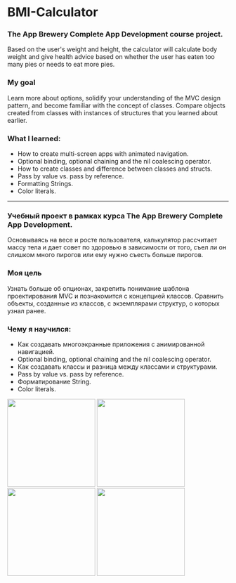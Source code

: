 # BMI-Calculator

### The App Brewery Complete App Development course project.

Based on the user's weight and height, the calculator will calculate body weight and give health advice based on whether the user has eaten too many pies or needs to eat more pies.

### My goal

Learn more about options, solidify your understanding of the MVC design pattern, and become familiar with the concept of classes. Compare objects created from classes with instances of structures that you learned about earlier.

### What I learned:

* How to create multi-screen apps with animated navigation.
* Optional binding, optional chaining and the nil coalescing operator.
* How to create classes and difference between classes and structs.
* Pass by value vs. pass by reference.
* Formatting Strings.
* Color literals.

-------------------------------------------------

### Учебный проект в рамках курса The App Brewery Complete App Development.

Основываясь на весе и росте пользователя, калькулятор рассчитает массу тела и дает совет по здоровью в зависимости от того, съел ли он слишком много пирогов или ему нужно съесть больше пирогов.

### Моя цель

Узнать больше об опционах, закрепить понимание шаблона проектирования MVC и познакомится с концепцией классов. Сравнить объекты, созданные из классов, с экземплярами структур, о которых узнал ранее.

### Чему я научился:

* Как создавать многоэкранные приложения с анимированной навигацией.
* Optional binding, optional chaining and the nil coalescing operator.
* Как создавать классы и разница между классами и структурами.
* Pass by value vs. pass by reference.
* Форматирование String.
* Color literals.

<img src="https://user-images.githubusercontent.com/64682381/150636890-259d94c6-4620-4e5a-b0de-0c34c59347e8.png" width="200"> <img src="https://user-images.githubusercontent.com/64682381/150636893-e766e15d-7b0f-40dd-9a1a-d0b4e045a36e.png" width="200"> <img src="https://user-images.githubusercontent.com/64682381/150636903-9742cd24-163b-4b7d-bee5-e22a68ae8b7f.png" width="200"> <img src="https://user-images.githubusercontent.com/64682381/150636905-be58ded4-66c7-4713-b592-4e27395da034.png" width="200">

